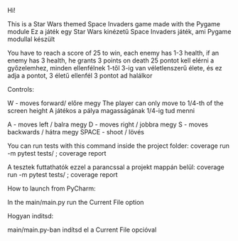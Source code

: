 Hi!

This is a Star Wars themed Space Invaders game made with the Pygame module
Ez a játék egy Star Wars kinézetű Space Invaders játék, ami Pygame modullal készült

You have to reach a score of 25 to win, each enemy has 1-3 health, if an enemy has 3 health, he grants 3 points on death
25 pontot kell elérni a győzelemhez, minden ellenfélnek 1-től 3-ig van véletlenszerű élete, és ez adja a pontot, 3 életű ellenfél 3 pontot ad halálkor

Controls:

W - moves forward/ előre megy
The player can only move to 1/4-th of the screen height
A játékos a pálya magasságának 1/4-ig tud menni

A - moves left / balra megy
D - moves right / jobbra megy
S - moves backwards / hátra megy
SPACE - shoot / lövés

You can run tests with this command inside the project folder:
coverage run -m pytest tests/ ; coverage  report

A tesztek futtathatók ezzel a parancssal a projekt mappán belül:
coverage run -m pytest tests/ ; coverage  report

How to launch from PyCharm:

In the main/main.py run the Current File option

Hogyan inditsd:

main/main.py-ban indítsd el a Current File opcióval
